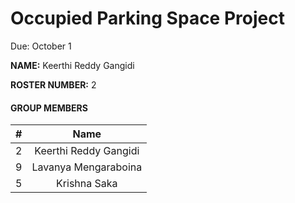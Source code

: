 # Occupied Parking Space Project

Due: October 1

**NAME:** Keerthi Reddy Gangidi

**ROSTER NUMBER:** 2

#### GROUP MEMBERS

| #        | Name                 |
|:--------:|:--------------------:|
|   2      |    Keerthi Reddy Gangidi         |
|   9     |    Lavanya Mengaraboina        |
|   5      |    Krishna Saka      |
